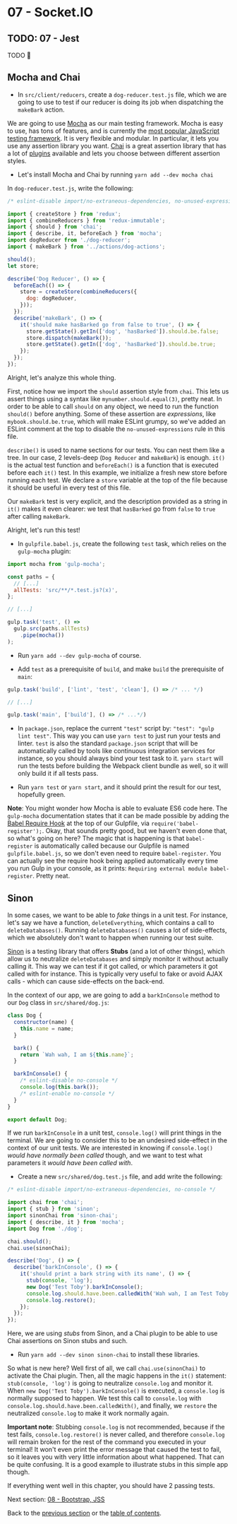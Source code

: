 # 07 - Socket.IO

## TODO: 07 - Jest

TODO 🏁

## Mocha and Chai

- In `src/client/reducers`, create a `dog-reducer.test.js` file, which we are going to use to test if our reducer is doing its job when dispatching the `makeBark` action.

We are going to use [Mocha](http://mochajs.org/) as our main testing framework. Mocha is easy to use, has tons of features, and is currently the [most popular JavaScript testing framework](http://stateofjs.com/2016/testing/). It is very flexible and modular. In particular, it lets you use any assertion library you want. [Chai](http://chaijs.com/) is a great assertion library that has a lot of [plugins](http://chaijs.com/plugins/) available and lets you choose between different assertion styles.

- Let's install Mocha and Chai by running `yarn add --dev mocha chai`

In `dog-reducer.test.js`, write the following:

```js
/* eslint-disable import/no-extraneous-dependencies, no-unused-expressions */

import { createStore } from 'redux';
import { combineReducers } from 'redux-immutable';
import { should } from 'chai';
import { describe, it, beforeEach } from 'mocha';
import dogReducer from './dog-reducer';
import { makeBark } from '../actions/dog-actions';

should();
let store;

describe('Dog Reducer', () => {
  beforeEach(() => {
    store = createStore(combineReducers({
      dog: dogReducer,
    }));
  });
  describe('makeBark', () => {
    it('should make hasBarked go from false to true', () => {
      store.getState().getIn(['dog', 'hasBarked']).should.be.false;
      store.dispatch(makeBark());
      store.getState().getIn(['dog', 'hasBarked']).should.be.true;
    });
  });
});
```

Alright, let's analyze this whole thing.

First, notice how we import the `should` assertion style from `chai`. This lets us assert things using a syntax like `mynumber.should.equal(3)`, pretty neat. In order to be able to call `should` on any object, we need to run the function `should()` before anything. Some of these assertion are *expressions*, like `mybook.should.be.true`, which will make ESLint grumpy, so we've added an ESLint comment at the top to disable the `no-unused-expressions` rule in this file.

`describe()` is used to name sections for our tests. You can nest them like a tree. In our case, 2 levels-deep (`Dog Reducer` and `makeBark`) is enough. `it()` is the actual test function and `beforeEach()` is a function that is executed before each `it()` test. In this example, we initialize a fresh new store before running each test. We declare a `store` variable at the top of the file because it should be useful in every test of this file.

Our `makeBark` test is very explicit, and the description provided as a string in `it()` makes it even clearer: we test that `hasBarked` go from `false` to `true` after calling `makeBark`.

Alright, let's run this test!

- In `gulpfile.babel.js`, create the following `test` task, which relies on the `gulp-mocha` plugin:

```js
import mocha from 'gulp-mocha';

const paths = {
  // [...]
  allTests: 'src/**/*.test.js?(x)',
};

// [...]

gulp.task('test', () =>
  gulp.src(paths.allTests)
    .pipe(mocha())
);
```

- Run `yarn add --dev gulp-mocha` of course.

- Add `test` as a prerequisite of `build`, and make `build` the prerequisite of `main`:

```js
gulp.task('build', ['lint', 'test', 'clean'], () => /* ... */)

// [...]

gulp.task('main', ['build'], () => /* ...*/)
```

- In `package.json`, replace the current `"test"` script by: `"test": "gulp lint test"`. This way you can use `yarn test` to just run your tests and linter. `test` is also the standard `package.json` script that will be automatically called by tools like continuous integration services for instance, so you should always bind your test task to it. `yarn start` will run the tests before building the Webpack client bundle as well, so it will only build it if all tests pass.

- Run `yarn test` or `yarn start`, and it should print the result for our test, hopefully green.

**Note**: You might wonder how Mocha is able to evaluate ES6 code here. The `gulp-mocha` documentation states that it can be made possible by adding the [Babel Require Hook](https://babeljs.io/docs/usage/require/) at the top of our Gulpfile, via `require('babel-register');`. Okay, that sounds pretty good, but we haven't even done that, so what's going on here? The magic that is happening is that `babel-register` is automatically called because our Gulpfile is named `gulpfile.babel.js`, so we don't even need to require `babel-register`. You can actually see the require hook being applied automatically every time you run Gulp in your console, as it prints: `Requiring external module babel-register`. Pretty neat.

## Sinon

In some cases, we want to be able to *fake* things in a unit test. For instance, let's say we have a function, `deleteEverything`, which contains a call to `deleteDatabases()`. Running `deleteDatabases()` causes a lot of side-effects, which we absolutely don't want to happen when running our test suite.

[Sinon](http://sinonjs.org/) is a testing library that offers **Stubs** (and a lot of other things), which allow us to neutralize `deleteDatabases` and simply monitor it without actually calling it. This way we can test if it got called, or which parameters it got called with for instance. This is typically very useful to fake or avoid AJAX calls - which can cause side-effects on the back-end.

In the context of our app, we are going to add a `barkInConsole` method to our `Dog` class in `src/shared/dog.js`:

```js
class Dog {
  constructor(name) {
    this.name = name;
  }

  bark() {
    return `Wah wah, I am ${this.name}`;
  }

  barkInConsole() {
    /* eslint-disable no-console */
    console.log(this.bark());
    /* eslint-enable no-console */
  }
}

export default Dog;
```

If we run `barkInConsole` in a unit test, `console.log()` will print things in the terminal. We are going to consider this to be an undesired side-effect in the context of our unit tests. We are interested in knowing if `console.log()` *would have normally been called* though, and we want to test what parameters it *would have been called with*.

- Create a new `src/shared/dog.test.js` file, and add write the following:

```js
/* eslint-disable import/no-extraneous-dependencies, no-console */

import chai from 'chai';
import { stub } from 'sinon';
import sinonChai from 'sinon-chai';
import { describe, it } from 'mocha';
import Dog from './dog';

chai.should();
chai.use(sinonChai);

describe('Dog', () => {
  describe('barkInConsole', () => {
    it('should print a bark string with its name', () => {
      stub(console, 'log');
      new Dog('Test Toby').barkInConsole();
      console.log.should.have.been.calledWith('Wah wah, I am Test Toby');
      console.log.restore();
    });
  });
});
```

Here, we are using *stubs* from Sinon, and a Chai plugin to be able to use Chai assertions on Sinon stubs and such.

- Run `yarn add --dev sinon sinon-chai` to install these libraries.

So what is new here? Well first of all, we call `chai.use(sinonChai)` to activate the Chai plugin. Then, all the magic happens in the `it()` statement: `stub(console, 'log')` is going to neutralize `console.log` and monitor it. When `new Dog('Test Toby').barkInConsole()` is executed, a `console.log` is normally supposed to happen. We test this call to `console.log` with `console.log.should.have.been.calledWith()`, and finally, we `restore` the neutralized `console.log` to make it work normally again.

**Important note**: Stubbing `console.log` is not recommended, because if the test fails, `console.log.restore()` is never called, and therefore `console.log` will remain broken for the rest of the command you executed in your terminal! It won't even print the error message that caused the test to fail, so it leaves you with very little information about what happened. That can be quite confusing. It is a good example to illustrate stubs in this simple app though.

If everything went well in this chapter, you should have 2 passing tests.

Next section: [08 - Bootstrap, JSS](/tutorial/08-bootstrap-jss#08---bootstrap-and-jss)

Back to the [previous section](/tutorial/06-react-router-ssr-helmet#06---react-router-server-side-rendering-and-helmet) or the [table of contents](https://github.com/verekia/js-stack-from-scratch#table-of-contents).
